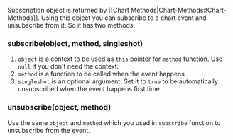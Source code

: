 Subscription object is returned by [[Chart Methods|Chart-Methods#Chart-Methods]]. Using this object you can subscribe to a chart event and unsubscribe from it. So it has two methods:

### subscribe(object, method, singleshot)
1. `object` is a context to be used as `this` pointer for `method` function. Use `null` if you don't need the context.
2. `method` is a function to be called when the event happens
3. `singleshot` is an optional argument. Set it to `true` to be automatically unsubscribed when the event happens first time.

### unsubscribe(object, method)

Use the same `object` and `method` which you used in `subscribe` function to unsubscribe from the event.
